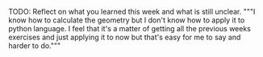 TODO: Reflect on what you learned this week and what is still unclear.
"""I know how to calculate the geometry but I don't know how to apply it to python language. I feel that it's a matter of getting all the previous weeks exercises and just applying it to now but that's easy for me to say and harder to do."""